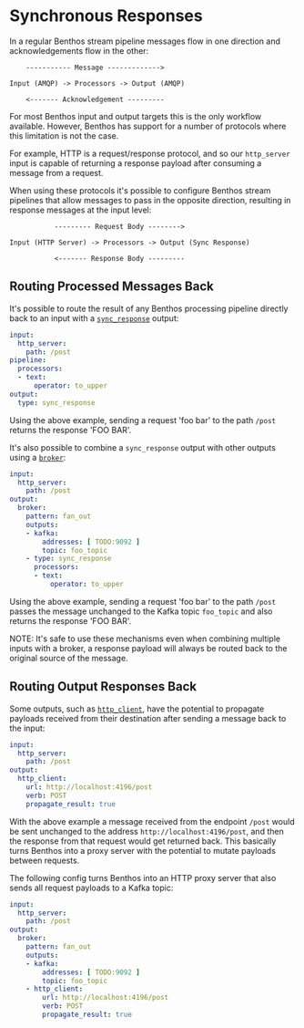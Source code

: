 Synchronous Responses
=====================

In a regular Benthos stream pipeline messages flow in one direction and
acknowledgements flow in the other:

```text
    ----------- Message ------------->

Input (AMQP) -> Processors -> Output (AMQP)

    <------- Acknowledgement ---------
```

For most Benthos input and output targets this is the only workflow available.
However, Benthos has support for a number of protocols where this limitation is
not the case.

For example, HTTP is a request/response protocol, and so our `http_server` input
is capable of returning a response payload after consuming a message from a
request.

When using these protocols it's possible to configure Benthos stream pipelines
that allow messages to pass in the opposite direction, resulting in response
messages at the input level:

```text
           --------- Request Body -------->

Input (HTTP Server) -> Processors -> Output (Sync Response)

           <------- Response Body ---------
```

## Routing Processed Messages Back

It's possible to route the result of any Benthos processing pipeline directly
back to an input with a [`sync_response`][sync-res] output:

```yaml
input:
  http_server:
    path: /post
pipeline:
  processors:
  - text:
      operator: to_upper
output:
  type: sync_response
```

Using the above example, sending a request 'foo bar' to the path `/post` returns
the response 'FOO BAR'.

It's also possible to combine a `sync_response` output with other outputs using
a [`broker`][output-broker]:

```yaml
input:
  http_server:
    path: /post
output:
  broker:
    pattern: fan_out
    outputs:
    - kafka:
        addresses: [ TODO:9092 ]
        topic: foo_topic
    - type: sync_response
      processors:
      - text:
          operator: to_upper
```

Using the above example, sending a request 'foo bar' to the path `/post` passes
the message unchanged to the Kafka topic `foo_topic` and also returns the
response 'FOO BAR'.

NOTE: It's safe to use these mechanisms even when combining multiple inputs with
a broker, a response payload will always be routed back to the original source
of the message.

## Routing Output Responses Back

Some outputs, such as [`http_client`][http-client-output], have the potential to
propagate payloads received from their destination after sending a message back
to the input:

```yaml
input:
  http_server:
    path: /post
output:
  http_client:
    url: http://localhost:4196/post
    verb: POST
    propagate_result: true
```

With the above example a message received from the endpoint `/post` would be
sent unchanged to the address `http://localhost:4196/post`, and then the
response from that request would get returned back. This basically turns Benthos
into a proxy server with the potential to mutate payloads between requests.

The following config turns Benthos into an HTTP proxy server that also sends all
request payloads to a Kafka topic:

```yaml
input:
  http_server:
    path: /post
output:
  broker:
    pattern: fan_out
    outputs:
    - kafka:
        addresses: [ TODO:9092 ]
        topic: foo_topic
    - http_client:
        url: http://localhost:4196/post
        verb: POST
        propagate_result: true
```

[sync-res]: ./outputs/README.md#sync_response
[http-client-output]: ./outputs/README.md#http_client
[output-broker]: ./outputs/README.md#broker